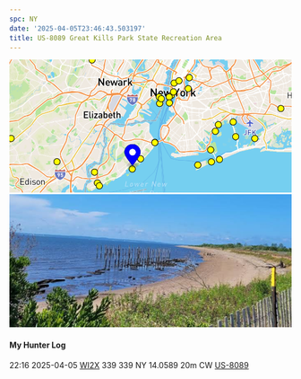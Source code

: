 ```yaml
---
spc: NY
date: '2025-04-05T23:46:43.503197'
title: US-8089 Great Kills Park State Recreation Area
---
```


![pasted_image.png](/static/pasted_image_0127.png)
![pasted_image001.png](/static/pasted_image001_0108.png)

#### My Hunter Log
22:16    2025-04-05    [WI2X](https://qrz.com/db/WI2X)    339    339    NY    14.0589    20m    CW    [US-8089](https://pota.app/#/park/US-8089)
